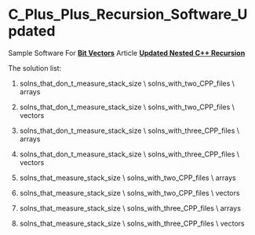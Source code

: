 # C_Plus_Plus_Recursion_Software_Updated
Sample Software For <a href="https://bitvectors.blogspot.com"><b>Bit Vectors</b></a> Article <a href="https://bitvectors.blogspot.com/2024/03/updated-nested-c-recursion-part-one.html"><b>Updated Nested C++ Recursion</b></a>

The solution list:

1. solns_that_don_t_measure_stack_size \ solns_with_two_CPP_files \ arrays

2. solns_that_don_t_measure_stack_size \ solns_with_two_CPP_files \ vectors

3. solns_that_don_t_measure_stack_size \ solns_with_three_CPP_files \ arrays

4. solns_that_don_t_measure_stack_size \ solns_with_three_CPP_files \ vectors

5. solns_that_measure_stack_size \ solns_with_two_CPP_files \ arrays

6. solns_that_measure_stack_size \ solns_with_two_CPP_files \ vectors

7. solns_that_measure_stack_size \ solns_with_three_CPP_files \ arrays

8. solns_that_measure_stack_size \ solns_with_three_CPP_files \ vectors
